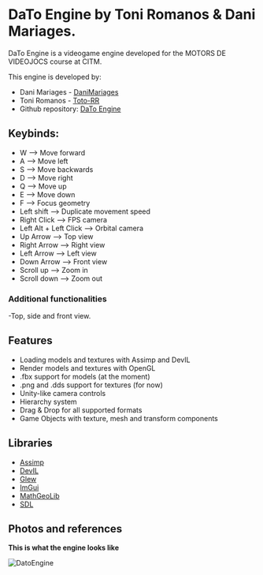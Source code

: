# DaTo Engine by Toni Romanos & Dani Mariages.
DaTo Engine is a videogame engine developed for the MOTORS DE VIDEOJOCS course at CITM.

This engine is developed by:
- Dani Mariages - [DaniMariages](<https://github.com/DaniMariages>)
- Toni Romanos - [Toto-RR](<https://github.com/Toto-RR>)
- Github repository: [DaTo Engine](<https://github.com/DaniMariages/DaTo-Engine>)

## Keybinds:
- W --> Move forward
- A --> Move left
- S --> Move backwards
- D --> Move right
- Q --> Move up
- E --> Move down
- F --> Focus geometry
- Left shift --> Duplicate movement speed
- Right Click --> FPS camera
- Left Alt + Left Click --> Orbital camera
- Up Arrow --> Top view
- Right Arrow --> Right view
- Left Arrow --> Left view
- Down Arrow --> Front view
- Scroll up --> Zoom in
- Scroll down --> Zoom out
### Additional functionalities
-Top, side and front view.

## Features
- Loading models and textures with Assimp and DevIL
- Render models and textures with OpenGL
- .fbx support for models (at the moment)
- .png and .dds support for textures (for now)
- Unity-like camera controls
- Hierarchy system
- Drag & Drop for all supported formats
- Game Objects with texture, mesh and transform components

## Libraries
- [Assimp](<https://github.com/assimp/assimp.git>)
- [DevIL](<https://openil.sourceforge.net>)
- [Glew](<https://glew.sourceforge.net>)
- [ImGui](<https://github.com/ocornut/imgui.git>)
- [MathGeoLib](>https://github.com/juj/MathGeoLib.git>)
- [SDL](<https://www.libsdl.org>)

## Photos and references
**This is what the engine looks like**

![DatoEngine](https://github.com/DaniMariages/DaTo-Engine/assets/99719601/b742fc76-1015-4a76-ba85-9370b2fc070e)
